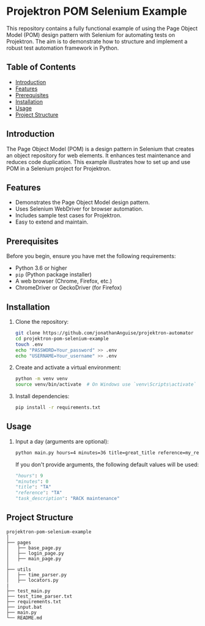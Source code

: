 # Projektron POM Selenium Example

This repository contains a fully functional example of using the Page Object Model (POM) design pattern with Selenium for automating tests on Projektron. The aim is to demonstrate how to structure and implement a robust test automation framework in Python.

## Table of Contents
- [Introduction](#introduction)
- [Features](#features)
- [Prerequisites](#prerequisites)
- [Installation](#installation)
- [Usage](#usage)
- [Project Structure](#project-structure)

## Introduction
The Page Object Model (POM) is a design pattern in Selenium that creates an object repository for web elements. It enhances test maintenance and reduces code duplication. This example illustrates how to set up and use POM in a Selenium project for Projektron.

## Features
- Demonstrates the Page Object Model design pattern.
- Uses Selenium WebDriver for browser automation.
- Includes sample test cases for Projektron.
- Easy to extend and maintain.

## Prerequisites
Before you begin, ensure you have met the following requirements:
- Python 3.6 or higher
- `pip` (Python package installer)
- A web browser (Chrome, Firefox, etc.)
- ChromeDriver or GeckoDriver (for Firefox)

## Installation
1. Clone the repository:
    ```sh
    git clone https://github.com/jonathanAnguise/projektron-automator
    cd projektron-pom-selenium-example
    touch .env
    echo "PASSWORD=Your_password" >> .env
    echo "USERNAME=Your_username" >> .env
    ```

2. Create and activate a virtual environment:
    ```sh
    python -m venv venv
    source venv/bin/activate  # On Windows use `venv\Scripts\activate`
    ```

3. Install dependencies:
    ```sh
    pip install -r requirements.txt
    ```

## Usage
1. Input a day (arguments are optional):
    ```sh
    python main.py hours=4 minutes=36 title=great_title reference=my_ref task_description="RACK maintenance"
    ```
    If you don't provide arguments, the following default values will be used:
    ```python
    "hours": 9
    "minutes": 0
    "title": "TA"
    "reference": "TA"
    "task_description": "RACK maintenance"
    ```

## Project Structure
```plaintext
projektron-pom-selenium-example
│
├── pages
│   ├── base_page.py
│   ├── login_page.py
│   ├── main_page.py
│
├── utils
│   ├── time_parser.py
│   ├── locators.py
|
├── test_main.py
├── test_time_parser.txt
├── requirements.txt
├── input.bat
├── main.py
└── README.md
```